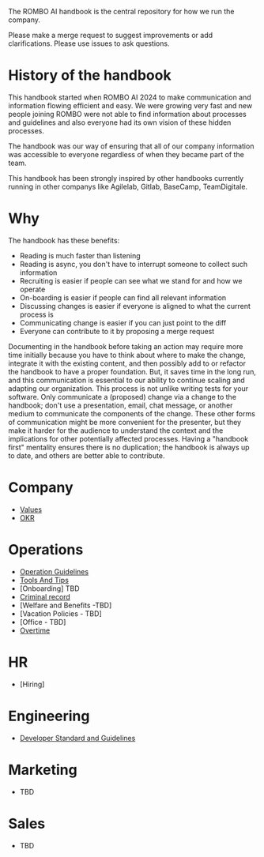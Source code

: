 

The ROMBO AI handbook is the central repository for how we run the company.

Please make a merge request to suggest improvements or add clarifications. Please use issues to ask questions.

# History of the handbook

This handbook started when ROMBO AI 2024 to make communication and information flowing efficient and easy. We were growing very fast and new people joining ROMBO were not able to find information about processes and guidelines and also everyone had its own vision of these hidden processes. 

The handbook was our way of ensuring that all of our company information was accessible to everyone regardless of when they became part of the team. 

This handbook has been strongly inspired by other handbooks currently running in other companys like Agilelab, Gitlab, BaseCamp, TeamDigitale. 

# Why

The handbook has these benefits: 

*   Reading is much faster than listening
*   Reading is async, you don't have to interrupt someone to collect such information
*   Recruiting is easier if people can see what we stand for and how we operate
*   On-boarding is easier if people can find all relevant information
*   Discussing changes is easier if everyone is aligned to what the current process is
*   Communicating change is easier if you can just point to the diff
*   Everyone can contribute to it by proposing a merge request

Documenting in the handbook before taking an action may require more time initially because you have to think about where to make the change, integrate it with the existing content, and then possibly add to or refactor the handbook to have a proper foundation. But, it saves time in the long run, and this communication is essential to our ability to continue scaling and adapting our organization.
This process is not unlike writing tests for your software. Only communicate a (proposed) change via a change to the handbook; don't use a presentation, email, chat message, or another medium to communicate the components of the change. These other forms of communication might be more convenient for the presenter, but they make it harder for the audience to understand the context and the implications for other potentially affected processes.
Having a "handbook first" mentality ensures there is no duplication; the handbook is always up to date, and others are better able to contribute.

# Company

*   [Values](docs/Values.md) 
*   [OKR](docs/OKR.md) 

# Operations

*   [Operation Guidelines](docs/OperationsGuidelines.md)
*   [Tools And Tips](docs/ToolsAndTips.md)
*   [Onboarding] TBD
*   [Criminal record](docs/CriminalRecord.md)
*   [Welfare and Benefits -TBD]
*   [Vacation Policies - TBD]
*   [Office - TBD]
*   [Overtime](docs/Overtime.md)



 # HR

 *   [Hiring]

 # Engineering

 *   [Developer Standard and Guidelines](docs/DeveloperStandards.md)

 # Marketing

*   TBD

 # Sales

*   TBD



